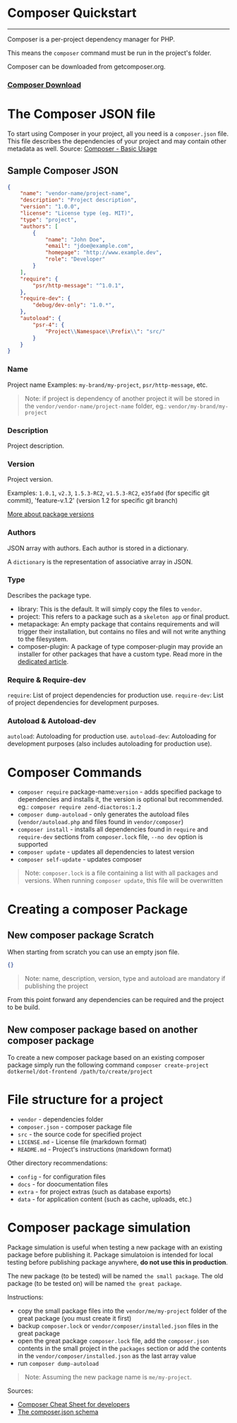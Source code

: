 # Composer Quickstart
---

Composer is a per-project dependency manager for PHP.

This means the `composer` command must be run in the project's folder.

Composer can be downloaded from getcomposer.org. 

### [Composer Download](https://getcomposer.org/download/)


# The Composer JSON file

To start using Composer in your project, all you need is a `composer.json` file. This file describes the dependencies of your project and may contain other metadata as well.
Source: [Composer - Basic Usage](https://getcomposer.org/doc/01-basic-usage.md)

## Sample Composer JSON

```json
{
    "name": "vendor-name/project-name",
    "description": "Project description",
    "version": "1.0.0",
    "license": "License type (eg. MIT)",
    "type": "project",
    "authors": [
        {
            "name": "John Doe",
            "email": "jdoe@example.com",
            "homepage": "http://www.example.dev",
            "role": "Developer"
        }
    ],
    "require": {
        "psr/http-message": "^1.0.1",
    },
    "require-dev": {
        "debug/dev-only": "1.0.*",
    },
    "autoload": {
        "psr-4": {
            "Project\\Namespace\\Prefix\\": "src/"
        }
    }
}
```

### Name

Project name
Examples: `my-brand/my-project`, `psr/http-message`, etc.

> Note: if project is dependency of another project it will be stored in the `vendor/vendor-name/project-name` folder, eg.:
`vendor/my-brand/my-project` 

### Description

Project description.

### Version

Project version.

Examples: `1.0.1`, `v2.3`, `1.5.3-RC2`, `v1.5.3-RC2`, `e35fa0d` (for specific git commit), 'feature-v.1.2' (version 1.2 for specific git branch)

[More about package versions](Composer-Versions.md)

### Authors

JSON array with authors. Each author is stored in a dictionary.

A `dictionary` is the representation of associative array in JSON.

### Type

Describes the package type. 

* library: This is the default. It will simply copy the files to `vendor`.
* project: This refers to a package such as a `skeleton app` or final product.
* metapackage: An empty package that contains requirements and will trigger their installation, but contains no files and will not write anything to the filesystem.
* composer-plugin: A package of type composer-plugin may provide an installer for other packages that have a custom type. Read more in the [dedicated article](https://getcomposer.org/doc/articles/custom-installers.md).

### Require & Require-dev

`require`: List of project dependencies for production use.
`require-dev`: List of project dependencies for development purposes.

### Autoload & Autoload-dev

`autoload`: Autoloading for production use.
`autoload-dev`: Autoloading for development purposes (also includes autoloading for production use).


# Composer Commands

* `composer require` package-name:`version` - adds specified package to dependencies and installs it, the version is optional but recommended. eg.: `composer require zend-diactoros:1.2`
* `composer dump-autoload` - only generates the autoload files (`vendor/autoload.php` and files found in `vendor/composer`)
* `composer install` - installs all dependencies found in `require` and `require-dev` sections from `composer.lock` file, `--no dev` option is supported
* `composer update` - updates all dependencies to latest version
* `composer self-update` - updates composer
> Note: `composer.lock` is a file containing a list with all packages and versions. When running `composer update`, this file will be overwritten



# Creating a composer Package

## New composer package Scratch

When starting from scratch you can use an empty json file.

```json
{}
```

> Note: name, description, version, type and autoload are mandatory if publishing the project

From this point forward any dependencies can be required and the project to be build.

## New composer package based on another composer package

To create a new composer package based on an existing composer package simply run the following command
`composer create-project dotkernel/dot-frontend /path/to/create/project`

# File structure for a project
* `vendor` - dependencies folder
* `composer.json` - composer package file
* `src` - the source code for specified project
* `LICENSE.md` - License file (markdown format)
* `README.md` - Project's instructions (markdown format)

Other directory recommendations:
* `config` - for configuration files
* `docs` -  for doocumentation files
* `extra` - for project extras (such as database exports)
* `data` - for application content (such as cache, uploads, etc.)

# Composer package simulation

Package simulation is useful when testing a new package with an existing package before publishing it.
Package simulatoion is intended for local testing before publishing package anywhere, **do not use this in production**.

The new package (to be tested) will be named `the small package`.
The old package (to be tested on) will be named `the great package`.

Instructions:
* copy the small package files into the `vendor/me/my-project` folder of the great package (you must create it first)
* backup `composer.lock` or `vendor/composer/installed.json` files in the great package
* open the great package `composer.lock` file, add the `composer.json` contents in the small project in the `packages` section or add the contents in the `vendor/composer/installed.json` as the last array value
* run `composer dump-autoload`

> Note: Assuming the new package name is `me/my-project`. 


Sources: 
* [Composer Cheat Sheet for developers](http://composer.json.jolicode.com/)
* [The composer.json schema](https://getcomposer.org/doc/04-schema.md)